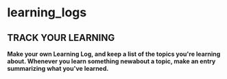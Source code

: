 # learning_logs
## TRACK YOUR LEARNING

**Make your own Learning Log, and keep a list of the topics you're learning about. Whenever you learn something newabout a topic, make an entry summarizing what you've learned.**
